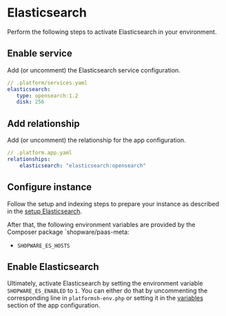 # Elasticsearch

Perform the following steps to activate Elasticsearch in your environment.

## Enable service

Add (or uncomment) the Elasticsearch service configuration.

```yaml
// .platform/services.yaml
elasticsearch:
   type: opensearch:1.2
   disk: 256
```

## Add relationship

Add (or uncomment) the relationship for the app configuration.

```yaml
// .platform.app.yaml
relationships:
    elasticsearch: "elasticsearch:opensearch"
```

## Configure instance

Follow the setup and indexing steps to prepare your instance as described in the [setup Elasticsearch](../../guides/hosting/infrastructure/elasticsearch/elasticsearch-setup.md#prepare-shopware-for-elasticsearch).

After that, the following environment variables are provided by the Composer package `shopware/paas-meta:

* `SHOPWARE_ES_HOSTS`

## Enable Elasticsearch

Ultimately, activate Elasticsearch by setting the environment variable `SHOPWARE_ES_ENABLED` to `1`. You can either do that by uncommenting the corresponding line in `platformsh-env.php` or setting it in the [variables](./setup-template.md#variables) section of the app configuration.
